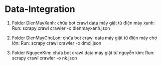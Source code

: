 # Data-Integration

1. Folder DienMayXanh: chứa bot crawl data máy giặt từ điện máy xanh:
  Run: scrapy crawl crawler -o dienmayxanh.json
  
2. Folder DienMayChoLon: chứa bot crawl data máy giặt từ điện máy chợ lớn:
  Run: scrapy crawl crawler -o dmcl.json
  
3. Folder NguyenKim: chứa bot crawl data máy giặt từ nguyễn kim:
  Run: scrapy crawl crawler -o nk.json
